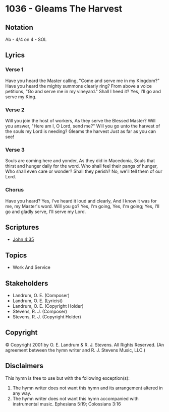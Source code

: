 # 1036 - Gleams The Harvest

## Notation

Ab - 4/4 on 4 - SOL

## Lyrics

### Verse 1

Have you heard the Master calling, "Come and serve me in my Kingdom?" Have you heard the mighty summons clearly ring? From above a voice petitions, "Go and serve me in my vineyard." Shall I heed it? Yes, I'll go and serve my King.

### Verse 2

Will you join the host of workers, As they serve the Blessed Master? Will you answer, "Here am I, O Lord, send me?" Will you go unto the harvest of the souls my Lord is needing? Gleams the harvest Just as far as you can see!

### Verse 3

Souls are coming here and yonder, As they did in Macedonia, Souls that thirst and hunger daily for the word. Who shall feel their pangs of hunger, Who shall even care or wonder? Shall they perish? No, we'll tell them of our Lord.

### Chorus

Have you heard? Yes, I've heard it loud and clearly, And I know it was for me, my Master's word. Will you go? Yes, I'm going, Yes, I'm going; Yes, I'll go and gladly serve, I'll serve my Lord.


## Scriptures

- [John 4:35](https://www.biblegateway.com/passage/?search=John%204%3A35)

## Topics

- Work And Service

## Stakeholders

- Landrum, O. E. (Composer)
- Landrum, O. E. (Lyricist)
- Landrum, O. E. (Copyright Holder)
- Stevens, R. J. (Composer)
- Stevens, R. J. (Copyright Holder)

## Copyright

© Copyright 2001 by O. E. Landrum & R. J. Stevens. All Rights Reserved.
(An agreement between the hymn writer and R. J. Stevens Music, LLC.)

## Disclaimers

This hymn is free to use but with the following exception(s):
1. The hymn writer does not want this hymn and its arrangement altered in any way.
2. The hymn writer does not want this hymn accompanied with instrumental music.
Ephesians 5:19; Colossians 3:16

